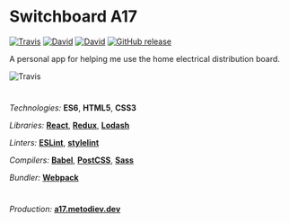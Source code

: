 # Switchboard A17

[![Travis](https://img.shields.io/travis/methodev/a17.svg)](https://travis-ci.org/methodev/a17) [![David](https://img.shields.io/david/methodev/a17.svg)](https://david-dm.org/methodev/a17) [![David](https://img.shields.io/david/dev/methodev/a17.svg)](https://david-dm.org/methodev/a17?type=dev) [![GitHub release](https://img.shields.io/github/release/methodev/a17.svg)](https://github.com/methodev/a17/releases/latest)

A personal app for helping me use the home electrical distribution board.

![Travis](https://a17.metodiev.dev/images/app.png)

#

*Technologies:* **ES6**, **HTML5**, **CSS3**

*Libraries:* **[React](https://reactjs.org)**, **[Redux](https://redux.js.org)**, **[Lodash](https://lodash.com)**

*Linters:* **[ESLint](https://eslint.org)**, **[stylelint](https://stylelint.io)**

*Compilers:* **[Babel](http://babeljs.io)**, **[PostCSS](https://postcss.org)**, **[Sass](http://sass-lang.com)**

*Bundler:* **[Webpack](http://webpack.js.org)**

#
*Production:* **[a17.metodiev.dev](https://a17.metodiev.dev)**